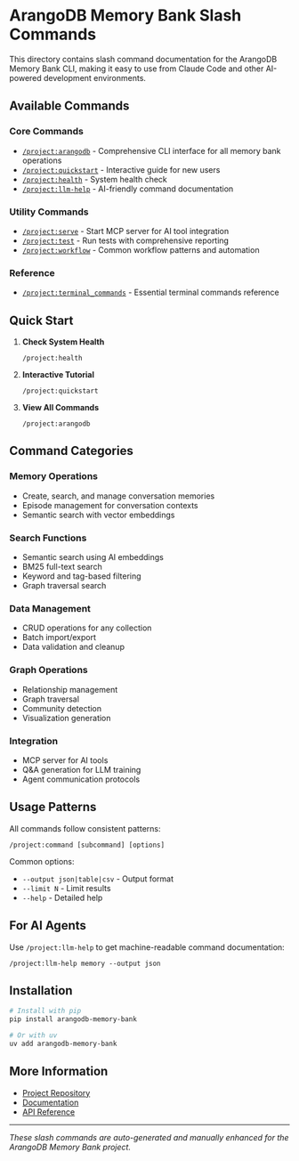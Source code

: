 # ArangoDB Memory Bank Slash Commands

This directory contains slash command documentation for the ArangoDB Memory Bank CLI, making it easy to use from Claude Code and other AI-powered development environments.

## Available Commands

### Core Commands
- [`/project:arangodb`](arangodb.md) - Comprehensive CLI interface for all memory bank operations
- [`/project:quickstart`](quickstart.md) - Interactive guide for new users
- [`/project:health`](health.md) - System health check
- [`/project:llm-help`](llm-help.md) - AI-friendly command documentation

### Utility Commands
- [`/project:serve`](serve.md) - Start MCP server for AI tool integration
- [`/project:test`](test.md) - Run tests with comprehensive reporting
- [`/project:workflow`](workflow.md) - Common workflow patterns and automation

### Reference
- [`/project:terminal_commands`](terminal_commands.md) - Essential terminal commands reference

## Quick Start

1. **Check System Health**
   ```
   /project:health
   ```

2. **Interactive Tutorial**
   ```
   /project:quickstart
   ```

3. **View All Commands**
   ```
   /project:arangodb
   ```

## Command Categories

### Memory Operations
- Create, search, and manage conversation memories
- Episode management for conversation contexts
- Semantic search with vector embeddings

### Search Functions
- Semantic search using AI embeddings
- BM25 full-text search
- Keyword and tag-based filtering
- Graph traversal search

### Data Management
- CRUD operations for any collection
- Batch import/export
- Data validation and cleanup

### Graph Operations
- Relationship management
- Graph traversal
- Community detection
- Visualization generation

### Integration
- MCP server for AI tools
- Q&A generation for LLM training
- Agent communication protocols

## Usage Patterns

All commands follow consistent patterns:
```
/project:command [subcommand] [options]
```

Common options:
- `--output json|table|csv` - Output format
- `--limit N` - Limit results
- `--help` - Detailed help

## For AI Agents

Use `/project:llm-help` to get machine-readable command documentation:
```
/project:llm-help memory --output json
```

## Installation

```bash
# Install with pip
pip install arangodb-memory-bank

# Or with uv
uv add arangodb-memory-bank
```

## More Information

- [Project Repository](https://github.com/yourusername/arangodb-memory-bank)
- [Documentation](https://arangodb-memory-bank.readthedocs.io)
- [API Reference](https://arangodb-memory-bank.readthedocs.io/api)

---

*These slash commands are auto-generated and manually enhanced for the ArangoDB Memory Bank project.*